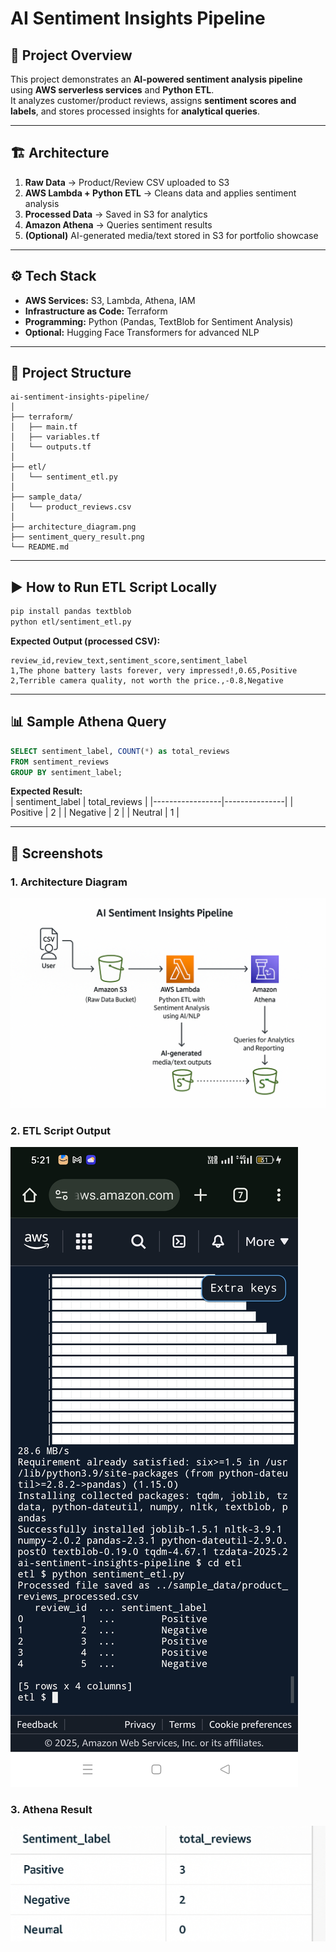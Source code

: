 # AI Sentiment Insights Pipeline

## 📌 Project Overview
This project demonstrates an **AI-powered sentiment analysis pipeline** using **AWS serverless services** and **Python ETL**.  
It analyzes customer/product reviews, assigns **sentiment scores and labels**, and stores processed insights for **analytical queries**.

---

## 🏗️ Architecture

1. **Raw Data** → Product/Review CSV uploaded to S3
2. **AWS Lambda + Python ETL** → Cleans data and applies sentiment analysis
3. **Processed Data** → Saved in S3 for analytics
4. **Amazon Athena** → Queries sentiment results
5. **(Optional)** AI-generated media/text stored in S3 for portfolio showcase


---

## ⚙️ Tech Stack
- **AWS Services:** S3, Lambda, Athena, IAM
- **Infrastructure as Code:** Terraform
- **Programming:** Python (Pandas, TextBlob for Sentiment Analysis)
- **Optional:** Hugging Face Transformers for advanced NLP

---

## 📂 Project Structure
```
ai-sentiment-insights-pipeline/
│
├── terraform/
│   ├── main.tf
│   ├── variables.tf
│   └── outputs.tf
│
├── etl/
│   └── sentiment_etl.py
│
├── sample_data/
│   └── product_reviews.csv
│
├── architecture_diagram.png
├── sentiment_query_result.png
└── README.md
```

---

## ▶️ How to Run ETL Script Locally
```bash
pip install pandas textblob
python etl/sentiment_etl.py
```

**Expected Output (processed CSV):**
```
review_id,review_text,sentiment_score,sentiment_label
1,The phone battery lasts forever, very impressed!,0.65,Positive
2,Terrible camera quality, not worth the price.,-0.8,Negative
```

---

## 📊 Sample Athena Query
```sql
SELECT sentiment_label, COUNT(*) as total_reviews
FROM sentiment_reviews
GROUP BY sentiment_label;
```

**Expected Result:**  
| sentiment_label | total_reviews |
|-----------------|---------------|
| Positive        | 2             |
| Negative        | 2             |
| Neutral         | 1             |

---

## 📸 Screenshots

### 1. Architecture Diagram
![Architecture](architecture.png)

### 2. ETL Script Output
![ETL Output](sample_etl.png.jpg)

### 3. Athena Result
![Athena Query Result](sentiment_query_result.png.jpg)
